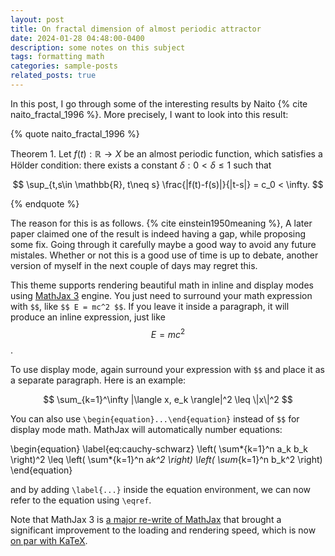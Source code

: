 ```yaml
---
layout: post
title: On fractal dimension of almost periodic attractor
date: 2024-01-28 04:48:00-0400
description: some notes on this subject
tags: formatting math
categories: sample-posts
related_posts: true
---
```


In this post, I go through some of the interesting results by Naito 
{% cite naito_fractal_1996 %}. More precisely, I want to look into this result:

{% quote naito_fractal_1996 %}

Theorem 1. Let $f(t):\mathbb{R}\to X$ be an almost periodic function, which satisfies a Hölder condition: there exists a constant $\delta: 0< \delta\leq 1$ such that

$$
    \sup_{t,s\in \mathbb{R}, t\neq s} \frac{|f(t)-f(s)|}{|t-s|} = c_0 < \infty. 
$$

{% endquote %}

The reason for this is as follows.  {% cite einstein1950meaning %}, 
A later paper claimed one of the result is indeed having a gap, while proposing
some fix. Going through it carefully maybe a good way to avoid any future mistales.
Whether or not this is a good use of time is up to debate, another version of myself
in the next couple of days may regret this.


This theme supports rendering beautiful math in inline and display modes using [MathJax 3](https://www.mathjax.org/) engine. You just need to surround your math expression with `$$`, like `$$ E = mc^2 $$`. If you leave it inside a paragraph, it will produce an inline expression, just like $$ E = mc^2 $$.

To use display mode, again surround your expression with `$$` and place it as a separate paragraph. Here is an example:

$$
\sum_{k=1}^\infty |\langle x, e_k \rangle|^2 \leq \|x\|^2
$$

You can also use `\begin{equation}...\end{equation}` instead of `$$` for display mode math.
MathJax will automatically number equations:

\begin{equation}
\label{eq:cauchy-schwarz}
\left( \sum*{k=1}^n a_k b_k \right)^2 \leq \left( \sum*{k=1}^n a*k^2 \right) \left( \sum*{k=1}^n b_k^2 \right)
\end{equation}

and by adding `\label{...}` inside the equation environment, we can now refer to the equation using `\eqref`.

Note that MathJax 3 is [a major re-write of MathJax](https://docs.mathjax.org/en/latest/upgrading/whats-new-3.0.html) that brought a significant improvement to the loading and rendering speed, which is now [on par with KaTeX](http://www.intmath.com/cg5/katex-mathjax-comparison.php).

